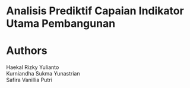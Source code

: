 # Analisis Prediktif Capaian Indikator Utama Pembangunan

# Authors
Haekal Rizky Yulianto  
Kurniandha Sukma Yunastrian  
Safira Vanillia Putri
